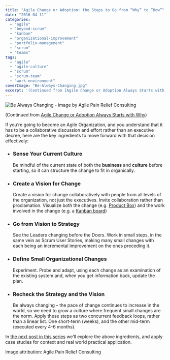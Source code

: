```yaml
---
title: "Agile Change or Adoption: the Steps to Go from “Why” to “How”"
date: "2016-04-11"
categories: 
  - "agile"
  - "beyond-scrum"
  - "kanban"
  - "organizational-improvement"
  - "portfolio-management"
  - "scrum"
  - "teams"
tags: 
  - "agile"
  - "agile-culture"
  - "scrum"
  - "scrum-team"
  - "work-environment"
coverImage: "Be-Always-Changing.jpg"
excerpt: '(Continued from [Agile Change or Adoption Always Starts with'
---
```


![Be Always Changing - image by Agile Pain Relief Consulting](src/content/blog/agile-change-or-adoption-the-steps-to-go-from-why-to-how/images/Be-Always-Changing.jpg)

(Continued from [Agile Change or Adoption Always Starts with Why](/blog/agile-change-or-adoption-always-starts-with-why.html))

If you’re going to become an Agile Organization, and you understand that it has to be a collaborative discussion and effort rather than an executive decree, here are the key ingredients to move forward with that decision effectively:

- ### Sense Your Current Culture
    
    Be mindful of the current state of both the **business** and **culture** before starting, so it can structure the change to fit in organically.
- ### Create a Vision for Change
    
    Create a vision for change collaboratively with people from all levels of the organization, not just the executives. Invite collaboration rather than proclamation. Visualize both the change (e.g. [Product Box](https://scaledagile.com/business-solutions/safe-enterprise/)) and the work involved in the change (e.g. a [Kanban board](/blog/kanban-portfolio-view.html))
- ### Go from Vision to Strategy
    
    See the Leaders changing before the Doers. Work in small steps, in the same vein as Scrum User Stories, making many small changes with each being an incremental improvement on the ones preceding it.
- ### Define Small Organizational Changes
    
    Experiment. Probe and adapt, using each change as an examination of the existing system and, when you get information back, update the plan.
- ### Recheck the Strategy and the Vision
    
    Be always changing – the pace of change continues to increase in the world, so we need to grow a culture where frequent small changes are the norm. Apply these steps as two concurrent feedback loops, rather than a linear list. One short-term (weeks), and the other mid-term (executed every 4-6 months).

In [the next post in this series](/blog/agile-change-or-adoption-sense-your-current-culture.html) we’ll explore the above ingredients, and apply case studies for context and real world practical application.

Image attribution: Agile Pain Relief Consulting
